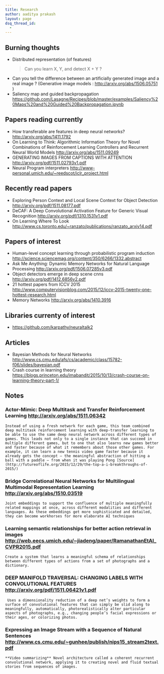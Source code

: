 ```yaml
---
title: Research
author: aaditya prakash
layout: page
dsq_thread_id:
  - 
---
```


## Burning thoughts 
 * Distributed representation (of features)
   > Can you learn X, Y, and detect X + Y ?
 * Can you tell the difference between an artificially generated image and a real image ? (Generative image models : <http://arxiv.org/abs/1506.05751> )
 * Saliency map and guided backpropagation <https://github.com/Lasagne/Recipes/blob/master/examples/Saliency%20Maps%20and%20Guided%20Backpropagation.ipynb>


## Papers reading currently
 * How transferable are features in deep neural networks? <http://arxiv.org/abs/1411.1792>
 * On Learning to Think: Algorithmic Information Theory for Novel Combinations of Reinforcement Learning Controllers and Recurrent Neural World Models <http://arxiv.org/abs/1511.09249>
 * GENERATING IMAGES FROM CAPTIONS WITH ATTENTION <http://arxiv.org/pdf/1511.02793v1.pdf>
 * Neural Program interpreters <http://www-personal.umich.edu/~reedscot/iclr_project.html>

## Recently read papers
 * Exploring Person Context and Local Scene Context for Object Detection <http://arxiv.org/pdf/1511.08177.pdf>
 * DeCAF: A Deep Convolutional Activation Feature for Generic Visual Recognition <http://arxiv.org/pdf/1310.1531v1.pdf>
 * On Learning Where To Look <http://www.cs.toronto.edu/~ranzato/publications/ranzato_arxiv14.pdf>


## Papers of interest
 * Human-level concept learning through probabilistic program induction <http://science.sciencemag.org/content/350/6266/1332.abstract>
 * Ask Me Anything: Dynamic Memory Networks for Natural Language Processing <http://arxiv.org/pdf/1506.07285v3.pdf>
 * Object detectors emerge in deep scene cnns <http://arxiv.org/pdf/1412.6856v2.pdf>
 * 21 hottest papers from ICCV 2015 <http://www.computervisionblog.com/2015/12/iccv-2015-twenty-one-hottest-research.html>
 * Memory Networks <http://arxiv.org/abs/1410.3916>

## Libraries currenty of interest
 * <https://github.com/karpathy/neuraltalk2>

## Articles 
 * Bayesian Methods for Neural Networks <http://www.cs.cmu.edu/afs/cs/academic/class/15782-f06/slides/bayesian.pdf>
 * Crash course in learning theory <https://blogs.princeton.edu/imabandit/2015/10/13/crash-course-on-learning-theory-part-1/>


## Notes

### Actor-Mimic: Deep Multitask and Transfer Reinforcement Learning <http://arxiv.org/abs/1511.06342>
    Instead of using a fresh network for each game, this team combined deep multitask reinforcement learning with deep-transfer learning to be able to use the same deep neural network across different types of games. This leads not only to a single instance that can succeed in multiple different games, but to one that also learns new games better and faster because of what it remembers about those other games. For example, it can learn a new tennis video game faster because it already gets the concept — the meaningful abstraction of hitting a ball with a paddle — from when it was playing Pong [Source](http://futureoflife.org/2015/12/29/the-top-a-i-breakthroughs-of-2015/)

### Bridge Correlational Neural Networks for Multilingual Multimodal Representation Learning <http://arxiv.org/abs/1510.03519>
    Joint embeddings to support the confluence of multiple meaningfully related mappings at once, across different modalities and different languages. As these embeddings get more sophisticated and detailed, they can become workhorses for more elaborate AI techniques

### Learning semantic relationships for better action retrieval in images <http://web.eecs.umich.edu/~jiadeng/paper/RamanathanEtAl_CVPR2015.pdf>
    Create a system that learns a meaningful schema of relationships between different types of actions from a set of photographs and a dictionary.

### DEEP MANIFOLD TRAVERSAL: CHANGING LABELS WITH CONVOLUTIONAL FEATURES <http://arxiv.org/pdf/1511.06421v1.pdf>
     Uses a dimensionality reduction of a deep net’s weights to form a surface of convolutional features that can simply be slid along to meaningfully, automatically, photorealistically alter particular aspects of photographs, e.g., changing people’s facial expressions or their ages, or colorizing photos.

### Expressing an Image Stream with a Sequence of Natural Sentences <http://www.cs.cmu.edu/~gunhee/publish/nips15_stream2text.pdf>
    **Video summarizing** Novel architecture called a coherent recurrent convolutional network, applying it to creating novel and fluid textual stories from sequences of images.

    
